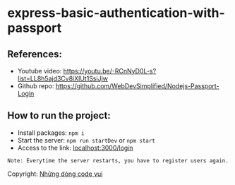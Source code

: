 # express-basic-authentication-with-passport

## References: 
* Youtube video: https://youtu.be/-RCnNyD0L-s?list=LL8h5ajd3Cv8iXlUt1SsiJjw
* Github repo: https://github.com/WebDevSimplified/Nodejs-Passport-Login

## How to run the project:

* Install packages: `npm i`
* Start the server: `npm run startDev` or `npm start`
* Access to the link: [localhost:3000/login](http://localhost:3000/login)

```
Note: Everytime the server restarts, you have to register users again.
```

Copyright: [Những dòng code vui](https://nhungdongcodevui.com/)
